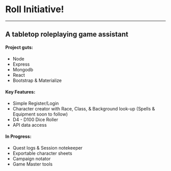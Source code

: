 # Roll Initiative!
----
## A tabletop roleplaying game assistant

#### Project guts:
* Node
* Express
* Mongodb
* React
* Bootstrap & Materialize

#### Key Features:
* Simple Register/Login
* Character creator with Race, Class, & Background look-up (Spells & Equipment soon to follow)
* D4 - D100 Dice Roller
* API data access

#### In Progress:
* Quest logs & Session notekeeper
* Exportable character sheets
* Campaign notator
* Game Master tools
